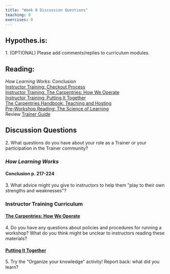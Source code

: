 ```yaml
--- 
title: "Week 8 Discussion Questions"    
teaching: 0 
exercises: 0        
---
```


## Hypothes.is:
1\. (OPTIONAL) Please add comments/replies to curriculum modules.

## Reading:
_How Learning Works_: Conclusion  
[Instructor Training: Checkout Process](https://carpentries.github.io/instructor-training/20-checkout/index.html)  
[Instructor Training: The Carpentries: How We Operate](https://carpentries.github.io/instructor-training/21-carpentries/index.html)  
[Instructor Training: Putting It Together](https://carpentries.github.io/instructor-training/24-practices/index.html)  
[The Carpentries Handbook: Teaching and Hosting](https://docs.carpentries.org/topic_folders/hosts_instructors/index.html)  
[Pre-Workshop Reading: The Science of Learning](https://carpentries.github.io/instructor-training/files/papers/science-of-learning-2015.pdf)  
Review [Trainer Guide](https://docs.carpentries.org/topic_folders/instructor_training/trainers_guide.html)


## Discussion Questions

2\. What questions do you have about your role as a Trainer or your participation in the Trainer community? 

### _How Learning Works_

#### Conclusion p. 217-224

3\. What advice might you give to instructors to help them "play to their own strengths and weaknesses"? 

### Instructor Training Curriculum

#### [The Carpentries: How We Operate](https://carpentries.github.io/instructor-training/21-carpentries/index.html)

4\. Do you have any questions about policies and procedures for running a workshop? What do you think might be unclear to instructors reading these materials?

#### [Putting It Together](https://carpentries.github.io/instructor-training/24-practices/index.html) 

5\. Try the "Organize your knowledge" activity! Report back: what did you learn?




